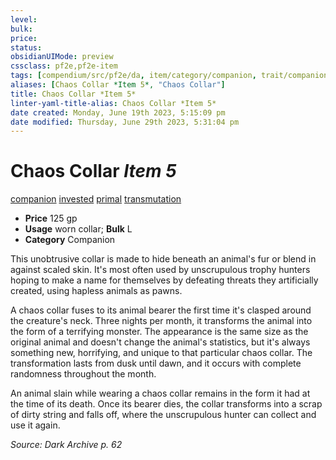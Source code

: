 ```yaml
---
level:
bulk:
price:
status:
obsidianUIMode: preview
cssclass: pf2e,pf2e-item
tags: [compendium/src/pf2e/da, item/category/companion, trait/companion, trait/invested, trait/primal, trait/transmutation]
aliases: [Chaos Collar *Item 5*, "Chaos Collar"]
title: Chaos Collar *Item 5*
linter-yaml-title-alias: Chaos Collar *Item 5*
date created: Monday, June 19th 2023, 5:15:09 pm
date modified: Thursday, June 29th 2023, 5:31:04 pm
---
```


# Chaos Collar *Item 5*

[companion](rules/traits/companion.md) [invested](rules/traits/invested.md) [primal](rules/traits/primal.md) [transmutation](rules/traits/transmutation.md)  

- **Price** 125 gp
- **Usage** worn collar; **Bulk** L
- **Category** Companion

This unobtrusive collar is made to hide beneath an animal's fur or blend in against scaled skin. It's most often used by unscrupulous trophy hunters hoping to make a name for themselves by defeating threats they artificially created, using hapless animals as pawns.

A chaos collar fuses to its animal bearer the first time it's clasped around the creature's neck. Three nights per month, it transforms the animal into the form of a terrifying monster. The appearance is the same size as the original animal and doesn't change the animal's statistics, but it's always something new, horrifying, and unique to that particular chaos collar. The transformation lasts from dusk until dawn, and it occurs with complete randomness throughout the month.

An animal slain while wearing a chaos collar remains in the form it had at the time of its death. Once its bearer dies, the collar transforms into a scrap of dirty string and falls off, where the unscrupulous hunter can collect and use it again.

*Source: Dark Archive p. 62*
